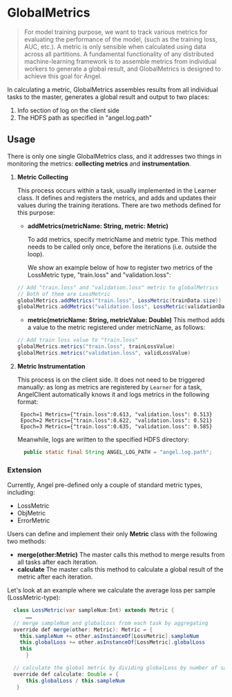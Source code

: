 # GlobalMetrics


>  For model training purpose, we want to track various metrics for evaluating the performance of the model, (such as the training loss, AUC, etc.). A metric is only sensible when calculated using data across all partitions. A fundamental functionality of any distributed machine-learning framework is to assemble metrics from individual workers to generate a global result, and GlobalMetrics is designed to achieve this goal for Angel.

In calculating a metric, GlobalMetrics assembles results from all individual tasks to the master, generates a global result and output to two places:

1. Info section of log on the client side
2. The HDFS path as specified in "angel.log.path"

## Usage

There is only one single GlobalMetrics class, and it addresses two things in monitoring the metrics: **collecting metrics** and **instrumentation**.

1. **Metric Collecting**

	This process occurs within a task, usually implemented in the Learner class. It defines and registers the metrics, and adds and updates their values during the training iterations. There are two methods defined for this purpose:

	* **addMetrics(metricName: String, metric: Metric)**

		To add metrics, specify metricName and metric type. This method needs to be called only once, before the iterations (i.e. outside the loop).

	 	We show an example below of how to register two metrics of the LossMetric type, "train.loss" and "validation.loss":

    ```java
	// Add "train.loss" and "validation.loss" metric to globalMetrics
	// Both of them are LossMetric
	globalMetrics.addMetrics("train.loss", LossMetric(trainData.size))
	globalMetrics.addMetrics("validation.loss", LossMetric(validationData.size))
    ```

	* **metric(metricName: String, metricValue: Double)**
	     This method adds a value to the metric registered under metricName, as follows:

    ```java
	// Add train loss value to "train.loss"
	globalMetrics.metrics("train.loss", trainLossValue)
	globalMetrics.metrics("validation.loss", validLossValue)
    ```

2. **Metric Instrumentation**

	This process is on the client side. It does not need to be triggered manually: as long as metrics are registered by `Learner` for a task, AngelClient automatically knows it and logs metrics in the following format:

    	Epoch=1 Metrics={"train.loss":0.613, "validation.loss": 0.513}
    	Epoch=2 Metrics={"train.loss":0.622, "validation.loss": 0.521}
    	Epoch=3 Metrics={"train.loss":0.635, "validation.loss": 0.585}


	Meanwhile, logs are written to the specified HDFS directory:

    ```java
      public static final String ANGEL_LOG_PATH = "angel.log.path";
    ```

### Extension

Currently, Angel pre-defined only a couple of standard metric types, including:

* LossMetric
* ObjMetric
* ErrorMetric

Users can define and implement their only **Metric** class with the following two methods: 

* **merge(other:Metric)**
	The master calls this method to merge results from all tasks after each iteration. 
* **calculate**
	The master calls this method to calculate a global result of the metric after each iteration.

Let's look at an example where we calculate the average loss per sample (LossMetric-type):

  ```java
	class LossMetric(var sampleNum:Int) extends Metric {
		……
	// merge sampleNum and globalLoss from each task by aggregating
	override def merge(other: Metric): Metric = {
	  this.sampleNum += other.asInstanceOf[LossMetric].sampleNum
	  this.globalLoss += other.asInstanceOf[LossMetric].globalLoss
	  this
		}

	// calculate the global metric by dividing globalLoss by number of samples:
	override def calculate: Double = {
		this.globalLoss / this.sampleNum
	 }
  ```
